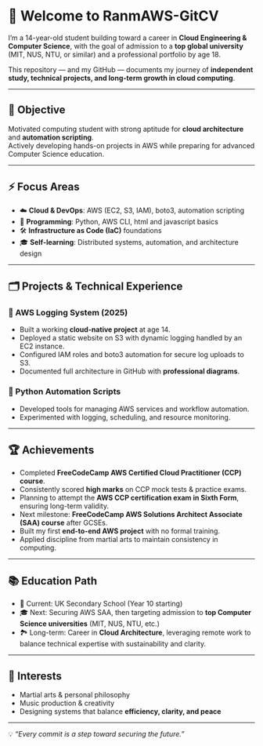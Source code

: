 # 👋 Welcome to RanmAWS-GitCV  

I’m a 14-year-old student building toward a career in **Cloud Engineering & Computer Science**, with the goal of admission to a **top global university** (MIT, NUS, NTU, or similar) and a professional portfolio by age 18.  

This repository — and my GitHub — documents my journey of **independent study, technical projects, and long-term growth in cloud computing**.  

---

## 🎯 Objective  
Motivated computing student with strong aptitude for **cloud architecture** and **automation scripting**.  
Actively developing hands-on projects in AWS while preparing for advanced Computer Science education.  

---

## ⚡ Focus Areas  
- ☁️ **Cloud & DevOps**: AWS (EC2, S3, IAM), boto3, automation scripting  
- 🐍 **Programming**: Python, AWS CLI, html and javascript basics  
- 🛠️ **Infrastructure as Code (IaC)** foundations  
- 🎓 **Self-learning**: Distributed systems, automation, and architecture design  

---

## 🗂️ Projects & Technical Experience  

### 🔹 AWS Logging System (2025)  
- Built a working **cloud-native project** at age 14.  
- Deployed a static website on S3 with dynamic logging handled by an EC2 instance.  
- Configured IAM roles and boto3 automation for secure log uploads to S3.  
- Documented full architecture in GitHub with **professional diagrams**.  

### 🔹 Python Automation Scripts  
- Developed tools for managing AWS services and workflow automation.  
- Experimented with logging, scheduling, and resource monitoring.  

---

## 🏆 Achievements  
- Completed **FreeCodeCamp AWS Certified Cloud Practitioner (CCP) course**.  
- Consistently scored **high marks** on CCP mock tests & practice exams.  
- Planning to attempt the **AWS CCP certification exam in Sixth Form**, ensuring long-term validity.  
- Next milestone: **FreeCodeCamp AWS Solutions Architect Associate (SAA) course** after GCSEs.  
- Built my first **end-to-end AWS project** with no formal training.  
- Applied discipline from martial arts to maintain consistency in computing.  

---

## 📚 Education Path  
- 🎒 Current: UK Secondary School (Year 10 starting)  
- 🎓 Next: Securing AWS SAA, then targeting admission to **top Computer Science universities** (MIT, NUS, NTU, etc.)  
- 🏞️ Long-term: Career in **Cloud Architecture**, leveraging remote work to balance technical expertise with sustainability and clarity.  

---

## 🌱 Interests  
- Martial arts & personal philosophy
- Music production & creativity  
- Designing systems that balance **efficiency, clarity, and peace**  

---

💡 *“Every commit is a step toward securing the future.”*  
